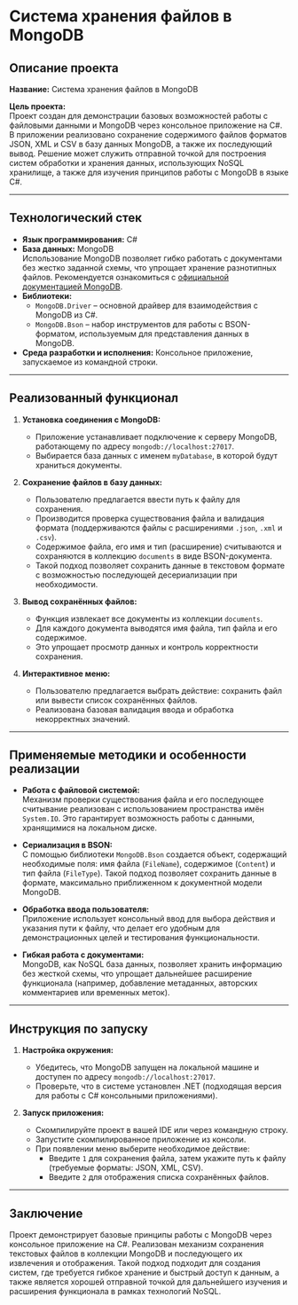 # Система хранения файлов в MongoDB

## Описание проекта

**Название:** Система хранения файлов в MongoDB

**Цель проекта:**  
Проект создан для демонстрации базовых возможностей работы с файловыми данными и MongoDB через консольное приложение на C#. В приложении реализовано сохранение содержимого файлов форматов JSON, XML и CSV в базу данных MongoDB, а также их последующий вывод. Решение может служить отправной точкой для построения систем обработки и хранения данных, использующих NoSQL хранилище, а также для изучения принципов работы с MongoDB в языке C#.

---

## Технологический стек

- **Язык программирования:** C#
- **База данных:** MongoDB  
  Использование MongoDB позволяет гибко работать с документами без жестко заданной схемы, что упрощает хранение разнотипных файлов. Рекомендуется ознакомиться с [официальной документацией MongoDB](https://docs.mongodb.com).
- **Библиотеки:**  
  - `MongoDB.Driver` – основной драйвер для взаимодействия с MongoDB из C#.  
  - `MongoDB.Bson` – набор инструментов для работы с BSON-форматом, используемым для представления данных в MongoDB.
- **Среда разработки и исполнения:** Консольное приложение, запускаемое из командной строки.

---

## Реализованный функционал

1. **Установка соединения с MongoDB:**  
   - Приложение устанавливает подключение к серверу MongoDB, работающему по адресу `mongodb://localhost:27017`.  
   - Выбирается база данных с именем `myDatabase`, в которой будут храниться документы.

2. **Сохранение файлов в базу данных:**  
   - Пользователю предлагается ввести путь к файлу для сохранения.  
   - Производится проверка существования файла и валидация формата (поддерживаются файлы с расширениями `.json`, `.xml` и `.csv`).  
   - Содержимое файла, его имя и тип (расширение) считываются и сохраняются в коллекцию `documents` в виде BSON-документа.  
   - Такой подход позволяет сохранить данные в текстовом формате с возможностью последующей десериализации при необходимости.

3. **Вывод сохранённых файлов:**  
   - Функция извлекает все документы из коллекции `documents`.  
   - Для каждого документа выводятся имя файла, тип файла и его содержимое.  
   - Это упрощает просмотр данных и контроль корректности сохранения.

4. **Интерактивное меню:**  
   - Пользователю предлагается выбрать действие: сохранить файл или вывести список сохранённых файлов.  
   - Реализована базовая валидация ввода и обработка некорректных значений.

---

## Применяемые методики и особенности реализации

- **Работа с файловой системой:**  
  Механизм проверки существования файла и его последующее считывание реализован с использованием пространства имён `System.IO`. Это гарантирует возможность работы с данными, хранящимися на локальном диске.

- **Сериализация в BSON:**  
  С помощью библиотеки `MongoDB.Bson` создается объект, содержащий необходимые поля: имя файла (`FileName`), содержимое (`Content`) и тип файла (`FileType`). Такой подход позволяет сохранить данные в формате, максимально приближенном к документной модели MongoDB.

- **Обработка ввода пользователя:**  
  Приложение использует консольный ввод для выбора действия и указания пути к файлу, что делает его удобным для демонстрационных целей и тестирования функциональности.

- **Гибкая работа с документами:**  
  MongoDB, как NoSQL база данных, позволяет хранить информацию без жесткой схемы, что упрощает дальнейшее расширение функционала (например, добавление метаданных, авторских комментариев или временных меток).

---

## Инструкция по запуску

1. **Настройка окружения:**  
   - Убедитесь, что MongoDB запущен на локальной машине и доступен по адресу `mongodb://localhost:27017`.  
   - Проверьте, что в системе установлен .NET (подходящая версия для работы с C# консольными приложениями).

2. **Запуск приложения:**  
   - Скомпилируйте проект в вашей IDE или через командную строку.  
   - Запустите скомпилированное приложение из консоли.  
   - При появлении меню выберите необходимое действие:  
     - Введите `1` для сохранения файла, затем укажите путь к файлу (требуемые форматы: JSON, XML, CSV).  
     - Введите `2` для отображения списка сохранённых файлов.

---

## Заключение

Проект демонстрирует базовые принципы работы с MongoDB через консольное приложение на C#. Реализован механизм сохранения текстовых файлов в коллекции MongoDB и последующего их извлечения и отображения. Такой подход подходит для создания систем, где требуется гибкое хранение и быстрый доступ к данным, а также является хорошей отправной точкой для дальнейшего изучения и расширения функционала в рамках технологий NoSQL.
